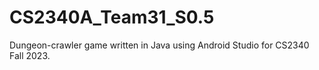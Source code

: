 # CS2340A_Team31_S0.5
Dungeon-crawler game written in Java using Android Studio for CS2340 Fall 2023.
